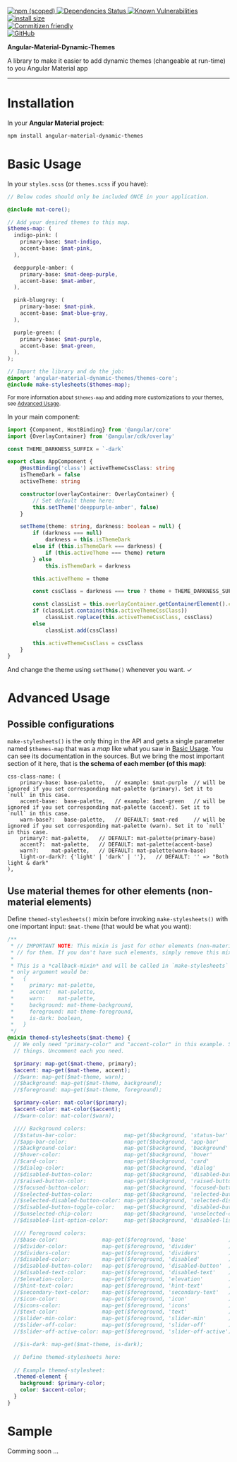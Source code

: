 <p dir="auto">
    <a href="https://npmjs.com/package/angular-material-dynamic-themes">
        <img alt="npm (scoped)" src="https://img.shields.io/npm/v/angular-material-dynamic-themes.svg">
    </a>
    <a href="https://david-dm.org/mirismaili/angular-material-dynamic-themes">
        <img src="https://david-dm.org/mirismaili/angular-material-dynamic-themes.svg" alt="Dependencies Status">
    </a>
    <a href="https://snyk.io//test/github/mirismaili/angular-material-dynamic-themes?targetFile=package.json">
        <img src="https://snyk.io//test/github/mirismaili/angular-material-dynamic-themes/badge.svg?targetFile=package.json" alt="Known Vulnerabilities" data-canonical-src="https://snyk.io//test/github/mirismaili/angular-material-dynamic-themes?targetFile=package.json">
    </a>
    <a href="https://packagephobia.now.sh/result?p=angular-material-dynamic-themes">
        <img src="https://packagephobia.now.sh/badge?p=angular-material-dynamic-themes" alt="install size">
    </a>
    <br>
   <a href="http://commitizen.github.io/cz-cli/">
        <img alt="Commitizen friendly" src="https://img.shields.io/badge/commitizen-friendly-brightgreen.svg">
    </a>
    <br>
    <a href="https://github.com/mirismaili/AngularMaterialDynamicThemes/blob/master/LICENSE">
        <img alt="GitHub" src="https://img.shields.io/github/license/mirismaili/angular-material-dynamic-themes.svg">
    </a>
</p>

**Angular-Material-Dynamic-Themes**

A library to make it easier to add dynamic themes (changeable at run-time) to you Angular Material app

***

# Installation

In your **Angular Material project**:

```bash
npm install angular-material-dynamic-themes
```

# Basic Usage

In your `styles.scss` (or `themes.scss` if you have):

```scss
// Below codes should only be included ONCE in your application.

@include mat-core();

// Add your desired themes to this map.
$themes-map: (
  indigo-pink: (
    primary-base: $mat-indigo,
    accent-base: $mat-pink,
  ),

  deeppurple-amber: (
    primary-base: $mat-deep-purple,
    accent-base: $mat-amber,
  ),

  pink-bluegrey: (
    primary-base: $mat-pink,
    accent-base: $mat-blue-gray,
  ),

  purple-green: (
    primary-base: $mat-purple,
    accent-base: $mat-green,
  ),
);

// Import the library and do the job:
@import 'angular-material-dynamic-themes/themes-core';
@include make-stylesheets($themes-map);
```

<sup>For more information about `$themes-map` and adding more customizations to your themes, see [Advanced Usage](#advanced-usage).</sup>

In your main component:

```typescript
import {Component, HostBinding} from '@angular/core'
import {OverlayContainer} from '@angular/cdk/overlay'

const THEME_DARKNESS_SUFFIX = `-dark`

export class AppComponent {
    @HostBinding('class') activeThemeCssClass: string
    isThemeDark = false
    activeTheme: string

    constructor(overlayContainer: OverlayContainer) {
        // Set default theme here:
        this.setTheme('deeppurple-amber', false)
    }

    setTheme(theme: string, darkness: boolean = null) {
        if (darkness === null)
            darkness = this.isThemeDark
        else if (this.isThemeDark === darkness) {
            if (this.activeTheme === theme) return
        } else
            this.isThemeDark = darkness

        this.activeTheme = theme

        const cssClass = darkness === true ? theme + THEME_DARKNESS_SUFFIX : theme

        const classList = this.overlayContainer.getContainerElement().classList
        if (classList.contains(this.activeThemeCssClass))
            classList.replace(this.activeThemeCssClass, cssClass)
        else
            classList.add(cssClass)

        this.activeThemeCssClass = cssClass
    }
}
```

And change the theme using `setTheme()` whenever you want. ✓

# Advanced Usage

## Possible configurations

`make-stylesheets()` is the only thing in the API and gets a single parameter named `$themes-map` that was a *map* like what you saw in [Basic Usage](#basic-usage). You can see its documentation in the sources. But we bring the most important section of it here, that is **the schema of each member (of this map)**:

```
css-class-name: (
    primary-base: base-palette,   // example: $mat-purple  // will be ignored if you set corresponding mat-palette (primary). Set it to `null` in this case.
    accent-base:  base-palette,   // example: $mat-green   // will be ignored if you set corresponding mat-palette (accent). Set it to `null` in this case.
    warn-base?:   base-palette,   // DEFAULT: $mat-red     // will be ignored if you set corresponding mat-palette (warn). Set it to `null` in this case.
    primary?: mat-palette,   // DEFAULT: mat-palette(primary-base)
    accent?:  mat-palette,   // DEFAULT: mat-palette(accent-base)
    warn?:    mat-palette,   // DEFAULT: mat-palette(warn-base)
    light-or-dark?: {'light' | 'dark' | ''},   // DEFAULT: '' => "Both light & dark"
),
```

## Use material themes for other elements (non-material elements)

Define `themed-stylesheets()` mixin before invoking `make-stylesheets()` with one important input: `$mat-theme` (that would be what you want):

```scss
/**
 * // IMPORTANT NOTE: This mixin is just for other elements (non-material elements) that you want use material themes 
 * // for them. If you don't have such elements, simply remove this mixin.
 *
 * This is a *callback-mixin* and will be called in `make-stylesheets` with a argument ($mat-theme). The schema of this
 * only argument would be:
 *   {
 *     primary: mat-palette,
 *     accent:  mat-palette,
 *     warn:    mat-palette,
 *     background: mat-theme-background,
 *     foreground: mat-theme-foreground,
 *     is-dark: boolean,
 *   }
 */
@mixin themed-stylesheets($mat-theme) {
  // We only need "primary-color" and "accent-color" in this example. So commented out other (not-necessary)
  // things. Uncomment each you need.

  $primary: map-get($mat-theme, primary);
  $accent: map-get($mat-theme, accent);
  //$warn: map-get($mat-theme, warn);
  //$background: map-get($mat-theme, background);
  //$foreground: map-get($mat-theme, foreground);

  $primary-color: mat-color($primary);
  $accent-color: mat-color($accent);
  //$warn-color: mat-color($warn);

  //// Background colors:
  //$status-bar-color:               map-get($background, 'status-bar'              );
  //$app-bar-color:                  map-get($background, 'app-bar'                 );
  //$background-color:               map-get($background, 'background'              );
  //$hover-color:                    map-get($background, 'hover'                   );
  //$card-color:                     map-get($background, 'card'                    );
  //$dialog-color:                   map-get($background, 'dialog'                  );
  //$disabled-button-color:          map-get($background, 'disabled-button'         );
  //$raised-button-color:            map-get($background, 'raised-button'           );
  //$focused-button-color:           map-get($background, 'focused-button'          );
  //$selected-button-color:          map-get($background, 'selected-button'         );
  //$selected-disabled-button-color: map-get($background, 'selected-disabled-button');
  //$disabled-button-toggle-color:   map-get($background, 'disabled-button-toggle'  );
  //$unselected-chip-color:          map-get($background, 'unselected-chip'         );
  //$disabled-list-option-color:     map-get($background, 'disabled-list-option'    );

  //// Foreground colors:
  //$base-color:              map-get($foreground, 'base'             );
  //$divider-color:           map-get($foreground, 'divider'          );
  //$dividers-color:          map-get($foreground, 'dividers'         );
  //$disabled-color:          map-get($foreground, 'disabled'         );
  //$disabled-button-color:   map-get($foreground, 'disabled-button'  );
  //$disabled-text-color:     map-get($foreground, 'disabled-text'    );
  //$elevation-color:         map-get($foreground, 'elevation'        );
  //$hint-text-color:         map-get($foreground, 'hint-text'        );
  //$secondary-text-color:    map-get($foreground, 'secondary-text'   );
  //$icon-color:              map-get($foreground, 'icon'             );
  //$icons-color:             map-get($foreground, 'icons'            );
  //$text-color:              map-get($foreground, 'text'             );
  //$slider-min-color:        map-get($foreground, 'slider-min'       );
  //$slider-off-color:        map-get($foreground, 'slider-off'       );
  //$slider-off-active-color: map-get($foreground, 'slider-off-active');

  //$is-dark: map-get($mat-theme, is-dark);

  // Define themed-stylesheets here:
  
  // Example themed-stylesheet:
  .themed-element {
    background: $primary-color;
    color: $accent-color;
  }
}
```

# Sample

Comming soon ...

